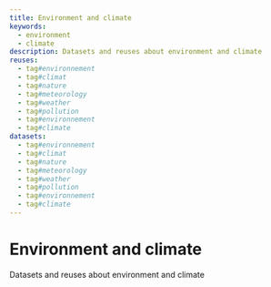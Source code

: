 ```yaml
---
title: Environment and climate
keywords:
  - environment
  - climate
description: Datasets and reuses about environment and climate
reuses:
  - tag#environnement
  - tag#climat
  - tag#nature
  - tag#meteorology
  - tag#weather
  - tag#pollution
  - tag#environnement
  - tag#climate
datasets:
  - tag#environnement
  - tag#climat
  - tag#nature
  - tag#meteorology
  - tag#weather
  - tag#pollution
  - tag#environnement
  - tag#climate
---
```

# Environment and climate

Datasets and reuses about environment and climate
